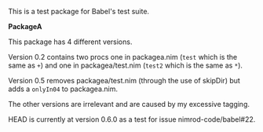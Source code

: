 This is a test package for Babel's test suite.

**PackageA**

This package has 4 different versions.

Version 0.2 contains two procs
one in packagea.nim (``test`` which is the same as ``+``) and one in packagea/test.nim
 (``test2`` which is the same as ``*``). 

Version 0.5 removes packagea/test.nim (through the use of skipDir) but adds a
``onlyIn04`` to packagea.nim.

The other versions are irrelevant and are caused by my excessive tagging.

HEAD is currently at version 0.6.0 as a test for issue nimrod-code/babel#22.